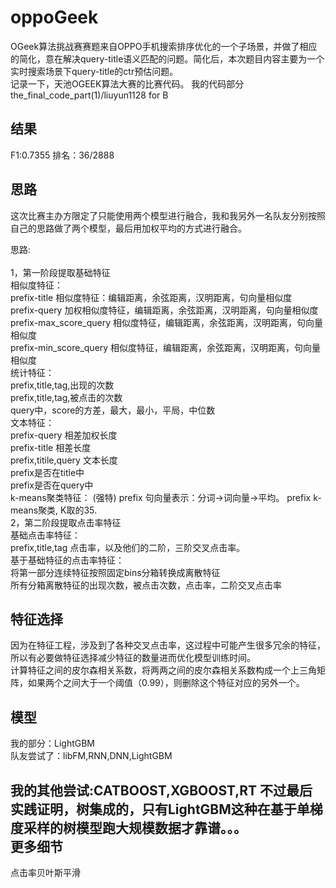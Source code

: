 # oppoGeek
OGeek算法挑战赛赛题来自OPPO手机搜索排序优化的一个子场景，并做了相应的简化，意在解决query-title语义匹配的问题。简化后，本次题目内容主要为一个实时搜索场景下query-title的ctr预估问题。<br>
记录一下，天池OGEEK算法大赛的比赛代码。 我的代码部分 the_final_code_part(1)/liuyun1128 for B

结果
---
F1:0.7355 排名：36/2888

思路
----
这次比赛主办方限定了只能使用两个模型进行融合，我和我另外一名队友分别按照自己的思路做了两个模型，最后用加权平均的方式进行融合。

思路:<br>  
1，第一阶段提取基础特征<br>
  相似度特征：<br>
    prefix-title 相似度特征：编辑距离，余弦距离，汉明距离，句向量相似度<br>
    prefix-query 加权相似度特征，编辑距离，余弦距离，汉明距离，句向量相似度<br>
    prefix-max_score_query 相似度特征，编辑距离，余弦距离，汉明距离，句向量相似度<br>
    prefix-min_score_query 相似度特征，编辑距离，余弦距离，汉明距离，句向量相似度<br>
  统计特征：<br>
    prefix,title,tag,出现的次数<br>
    prefix,title,tag,被点击的次数<br>
    query中，score的方差，最大，最小，平局，中位数<br>
  文本特征：<br>
    prefix-query 相差加权长度<br>
    prefix-title 相差长度<br>
    prefix,titile,query 文本长度<br>
    prefix是否在title中<br>
    prefix是否在query中<br>
  k-means聚类特征： (强特)
    prefix 句向量表示：分词->词向量->平均。 prefix k-means聚类, K取的35.<br>
2，第二阶段提取点击率特征<br>
  基础点击率特征：<br>
    prefix,title,tag 点击率，以及他们的二阶，三阶交叉点击率。<br>
  基于基础特征的点击率特征：<br>
    将第一部分连续特征按照固定bins分箱转换成离散特征<br>
    所有分箱离散特征的出现次数，被点击次数，点击率，二阶交叉点击率<br>
    
特征选择
----
因为在特征工程，涉及到了各种交叉点击率，这过程中可能产生很多冗余的特征，所以有必要做特征选择减少特征的数量进而优化模型训练时间。<br>
计算特征之间的皮尔森相关系数，将两两之间的皮尔森相关系数构成一个上三角矩阵，如果两个之间大于一个阈值（0.99），则删除这个特征对应的另外一个。<br>

模型
---
我的部分：LightGBM<br>
队友尝试了：libFM,RNN,DNN,LightGBM<br>

我的其他尝试:CATBOOST,XGBOOST,RT 不过最后实践证明，树集成的，只有LightGBM这种在基于单梯度采样的树模型跑大规模数据才靠谱。。。<br>
更多细节
---
点击率贝叶斯平滑
